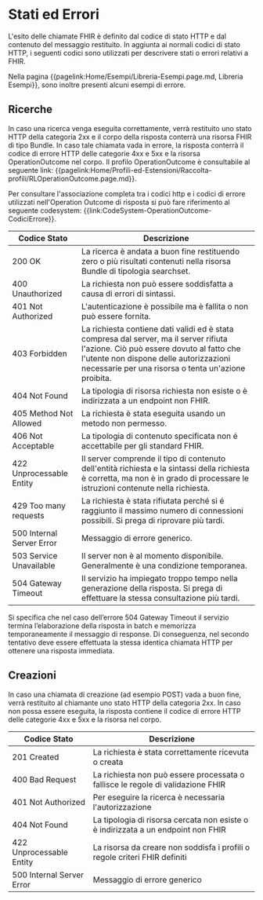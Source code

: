# Stati ed Errori

L'esito delle chiamate FHIR è definito dal codice di stato HTTP e dal contenuto del messaggio restituito.
In aggiunta ai normali codici di stato HTTP, i seguenti codici sono utilizzati per descrivere stati o errori relativi a FHIR.

Nella pagina {{pagelink:Home/Esempi/Libreria-Esempi.page.md, Libreria Esempi}}, sono inoltre presenti alcuni esempi di errore.

## Ricerche
In caso una ricerca venga eseguita correttamente, verrà restituito uno stato HTTP della categoria 2xx e il corpo della risposta conterrà una risorsa FHIR di tipo Bundle.
In caso tale chiamata vada in errore, la risposta conterrà il codice di errore HTTP delle categorie 4xx e 5xx e la risorsa OperationOutcome nel corpo. Il profilo OperationOutcome è consultabile al seguente link: {{pagelink:Home/Profili-ed-Estensioni/Raccolta-profili/RLOperationOutcome.page.md}}.

Per consultare l'associazione completa tra i codici http e i codici di errore utilizzati nell'Operation Outcome di risposta si può fare riferimento al seguente codesystem: {{link:CodeSystem-OperationOutcome-CodiciErrore}}.

|Codice Stato|Descrizione|
|---|---|
|200 OK | La ricerca è andata a buon fine restituendo zero o più risultati contenuti nella risorsa Bundle di tipologia searchset.|
|400 Unauthorized | La richiesta non può essere soddisfatta a causa di errori di sintassi.|
|401 Not Authorized | L'autenticazione è possibile ma è fallita o non può essere fornita.|
|403 Forbidden | La richiesta contiene dati validi ed è stata compresa dal server, ma il server rifiuta l'azione. Ciò può essere dovuto al fatto che l'utente non dispone delle autorizzazioni necessarie per una risorsa o tenta un'azione proibita.|
|404 Not Found | La tipologia di risorsa richiesta non esiste o è indirizzata a un endpoint non FHIR.|
|405 Method Not Allowed| La richiesta è stata eseguita usando un metodo non permesso.|
|406 Not Acceptable| La tipologia di contenuto specificata non é accettabile per gli standard FHIR.|
|422 Unprocessable Entity| Il server comprende il tipo di contenuto dell'entità richiesta e la sintassi della richiesta è corretta, ma non è in grado di processare le istruzioni contenute nella richiesta.|
|429 Too many requests| La richiesta è stata rifiutata perché si é raggiunto il massimo numero di connessioni possibili. Si prega di riprovare più tardi.|
|500 Internal Server Error | Messaggio di errore generico.|
|503 Service Unavailable| Il server non è al momento disponibile. Generalmente è una condizione temporanea. |
|504 Gateway Timeout| Il servizio ha impiegato troppo tempo nella generazione della risposta. Si prega di effettuare la stessa consultazione più tardi.|

Si specifica che nel caso dell’errore 504 Gateway Timeout il servizio termina l’elaborazione della risposta in batch e memorizza temporaneamente il messaggio di response. Di conseguenza, nel secondo tentativo deve essere effettuata la stessa identica chiamata HTTP per ottenere una risposta immediata.

## Creazioni
In caso una chiamata di creazione (ad esempio POST) vada a buon fine, verrà restituito al chiamante uno stato HTTP della categoria 2xx.
In caso non possa essere eseguita, la risposta contiene il codice di errore HTTP delle categorie 4xx e 5xx e la risorsa nel corpo.

|Codice Stato|Descrizione|
|---|---|
|201 Created | La richiesta è stata correttamente ricevuta o creata|
|400 Bad Request | La richiesta non può essere processata o fallisce le regole di validazione FHIR|
|401 Not Authorized | Per eseguire la ricerca è necessaria l'autorizzazione|
|404 Not Found | La tipologia di risorsa cercata non esiste o è indirizzata a un endpoint non FHIR|
|422 Unprocessable Entity | La risorsa da creare non soddisfa i profili o regole criteri FHIR definiti|
|500 Internal Server Error | Messaggio di errore generico|

